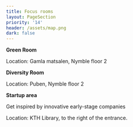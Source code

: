 ```yaml
---
title: Focus rooms
layout: PageSection
priority: '14'
header: /assets/map.png
dark: false
---
```

**Green Room**

Location: Gamla matsalen, Nymble floor 2

**Diversity Room**

Location: Puben, Nymble floor 2

**Startup area**

Get inspired by innovative early-stage companies 

Location: KTH Library, to the right of the entrance.
